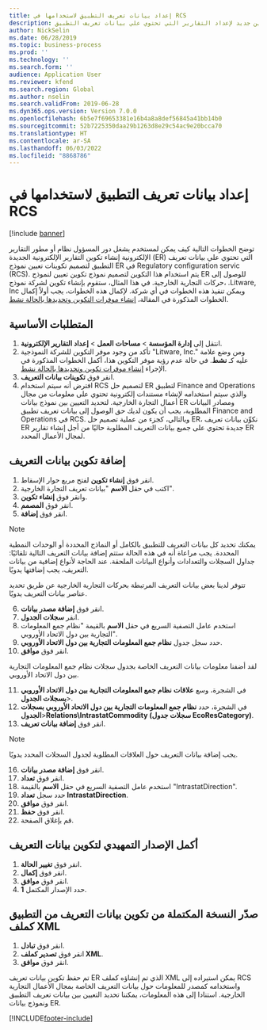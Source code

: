 ```yaml
---
title: إعداد بيانات تعريف التطبيق لاستخدامها في RCS
description: توضح هذه المقالة كيفية إنشاء تكوين جديد لإعداد التقارير التي تحتوي علي بيانات تعريف التطبيق.
author: NickSelin
ms.date: 06/28/2019
ms.topic: business-process
ms.prod: ''
ms.technology: ''
ms.search.form: ''
audience: Application User
ms.reviewer: kfend
ms.search.region: Global
ms.author: nselin
ms.search.validFrom: 2019-06-28
ms.dyn365.ops.version: Version 7.0.0
ms.openlocfilehash: 6b5e7f69653381e16b4a8a8def56845a41bb14b0
ms.sourcegitcommit: 52b7225350daa29b1263d8e29c54ac9e20bcca70
ms.translationtype: HT
ms.contentlocale: ar-SA
ms.lasthandoff: 06/03/2022
ms.locfileid: "8868786"
---
```

# <a name="prepare-application-metadata-to-be-used-in-rcs"></a>إعداد بيانات تعريف التطبيق لاستخدامها في RCS
[!include [banner](../../includes/banner.md)]

توضح الخطوات التالية كيف يمكن لمستخدم يشغل دور المسؤول نظام أو مطور التقارير الإلكترونية إنشاء تكوين التقارير الإلكترونية الجديدة (ER) التي تحتوي علي بيانات تعريف التطبيق لتصميم تكوينات تعيين نموذج ER في Regulatory configuration servic (RCS). يتم استخدام هذا التكوين لتصميم نموذج تكوين تعيين لنموذج ER للوصول إلى حركات التجارية الخارجية. في هذا المثال، ستقوم بإنشاء تكوين لشركة نموذج، .Litware, Inc ويمكن تنفيذ هذه الخطوات في أي شركة. لإكمال هذه الخطوات، يجب أولاً إكمال الخطوات المذكورة في المقالة، [إنشاء موفرات التكوين وتحديدها بالحالة نشط](er-configuration-provider-mark-it-active-2016-11.md).

## <a name="prerequisites"></a>المتطلبات الأساسية
1.    انتقل إلى **إدارة المؤسسة** > **مساحات العمل‬** > **إعداد التقارير الإلكترونية**‬. 
2.    تأكد من وجود موفر التكوين للشركة النموذجية "Litware, Inc." ومن وضع علامة عليه كـ **نشط**. في حالة عدم رؤية موفر التكوين هذا، أكمل الخطوات المذكورة في الإجراء [إنشاء موفرات تكوين وتحديدها بالحالة نشط‬](er-configuration-provider-mark-it-active-2016-11.md). 
3.    انقر فوق **تكوينات بيانات التعريف**. 
4.    افترض أنه سيتم استخدام RCS لتصميم حل ER لتطبيق Finance and Operations والذي سيتم استخدامه لإنشاء مستندات إلكترونية تحتوي على معلومات من مجال أعمال التجارة الخارجية. لتحديد التعيين بين نموذج بيانات ER ومصادر البيانات المطلوبة، يجب أن يكون لديك حق الوصول إلى بيانات تعريف تطبيق Finance and Operations في RCS. وبالتالي، كجزء من عملية تصميم حل ER، نكوِّن بيانات تعريف ER جديدة تحتوي على جميع بيانات التعريف المطلوبة حاليًا من أجل إنشاء تقارير ER لمجال الأعمال المحدد. 

## <a name="add-metadata-configuration"></a>إضافة تكوين ‏‫بيانات التعريف‬ 
1.    انقر فوق **إنشاء تكوين** لفتح مربع حوار الإسقاط‬. 
2.    اكتب في حقل **الاسم** "بيانات تعريف التجارة الخارجية". 
3.    وانقر فوق **إنشاء تكوين**. 
4.    انقر فوق **المصمم**. 
5.    انقر فوق **إضافة**. 
  
> [!NOTE]
> يمكنك تحديد كل بيانات التعريف للتطبيق بالكامل أو النماذج المحددة أو الوحدات النمطية المحددة. يجب مراعاة أنه في هذه الحالة ستتم إضافة بيانات التعريف التالية تلقائيًا: جداول السجلات والتعدادات وأنواع البيانات الملحقة. عند الحاجة لأنواع إضافية من بيانات التعريف، يجب إضافتها يدويًا. 
 
تتوفر لدينا بعض بيانات التعريف المرتبطة بحركات التجارية الخارجية عن طريق تحديد عناصر بيانات التعريف يدويًا. 
  
6.    انقر فوق **إضافة مصدر بيانات**. 
7.    انقر **سجلات الجدول**. 
8.    استخدم عامل التصفية السريع في حقل **الاسم** بالقيمة "نظام جمع المعلومات التجارية بين دول الاتحاد الأوروبي". 
9.    حدد سجل جدول **نظام جمع المعلومات التجارية بين دول الاتحاد الأوروبي**. 
10.    انقر فوق **موافق**.
  
لقد أضفنا معلومات بيانات التعريف الخاصة بجدول سجلات نظام جمع المعلومات التجارية بين دول الاتحاد الأوروبي. 
  
11.    في الشجرة، وسع **علاقات** **نظام جمع المعلومات التجارية بين دول الاتحاد الأوروبي بسجلات الجدول**\>. 
12.    في الشجرة، حدد **نظام جمع المعلومات التجارية بين دول الاتحاد الأوروبي بسجلات الجدول**\>**Relations\IntrastatCommodity (سجلات جدول EcoResCategory)**.     
13.    انقر فوق **إضافة بيانات تعريف**. 
  
> [!NOTE]
> يجب إضافة بيانات التعريف حول العلاقات المطلوبة لجدول السجلات المحدد يدويًا. 
  
16.    انقر فوق **إضافة مصدر بيانات**. 
17.    انقر فوق **تعداد**. 
18.    استخدم عامل التصفية السريع في حقل **الاسم** بالقيمة "IntrastatDirection". 
19.    حدد سجل **تعداد IntrastatDirection**. 
20.    انقر فوق **موافق**. 
21.    انقر فوق **حفظ**.  
22.    قم بإغلاق الصفحة. 
  
## <a name="complete-the-draft-version-of-metadata-configuration"></a>أكمل الإصدار التمهيدي لتكوين بيانات التعريف
1.    انقر فوق **تغيير الحالة**. 
2.    انقر فوق **إكمال**. 
3.    انقر فوق **موافق**. 
4.    حدد الإصدار المكتمل **1**. 
  
## <a name="export-the-completed-version-of-metadata-configuration-from-application-as-xml-file"></a>صدّر النسخة المكتملة من تكوين بيانات التعريف من التطبيق كملف XML
1.    انقر فوق **تبادل**. 
2.    انقر فوق **تصدير كملف XML**. 
3.    انقر فوق **موافق**. 
    
تم حفظ تكوين بيانات تعريف ER الذي تم إنشاؤه كملف XML يمكن استيراده إلى RCS واستخدامه كمصدر للمعلومات حول بيانات التعريف الخاصة بمجال الأعمال التجارية الخارجية. استنادا إلى هذه المعلومات، يمكننا تحديد التعيين بين بيانات تعريف التطبيق ونموذج بيانات ER.


[!INCLUDE[footer-include](../../../../includes/footer-banner.md)]